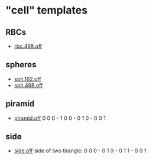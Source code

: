 # "cell" templates

## RBCs
* [rbc.498.off](rbc.498.off)

## spheres
* [sph.162.off](sph.162.off)
* [sph.498.off](sph.498.off)

## piramid
* [piramid.off](piramid.off) 0 0 0 - 1 0 0 - 0 1 0 - 0 0 1

## side
* [side.off](side.off) side of two tirangle: 0 0 0  - 0 1 0 - 0 1 1 - 0 0 1
